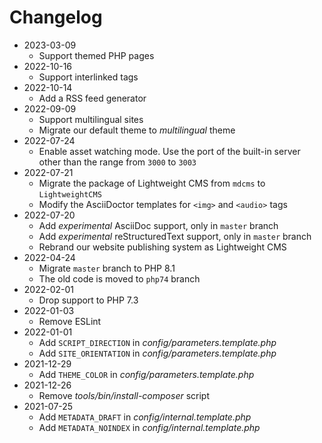# Changelog

* 2023-03-09
  * Support themed PHP pages
* 2022-10-16
  * Support interlinked tags
* 2022-10-14
  * Add a RSS feed generator
* 2022-09-09
  * Support multilingual sites
  * Migrate our default theme to *multilingual* theme
* 2022-07-24
  * Enable asset watching mode. Use the port of the built-in server other than the range from `3000` to `3003`
* 2022-07-21
  * Migrate the package of Lightweight CMS from `mdcms` to `LightweightCMS`
  * Modify the AsciiDoctor templates for `<img>` and `<audio>` tags
* 2022-07-20
  * Add *experimental* AsciiDoc support, only in `master` branch
  * Add *experimental* reStructuredText support, only in `master` branch
  * Rebrand our website publishing system as Lightweight CMS
* 2022-04-24
  * Migrate `master` branch to PHP 8.1
  * The old code is moved to `php74` branch
* 2022-02-01
  * Drop support to PHP 7.3
* 2022-01-03
  * Remove ESLint
* 2022-01-01
  * Add `SCRIPT_DIRECTION` in *config/parameters.template.php*
  * Add `SITE_ORIENTATION` in *config/parameters.template.php*
* 2021-12-29
  * Add `THEME_COLOR` in *config/parameters.template.php*
* 2021-12-26
  * Remove *tools/bin/install-composer* script
* 2021-07-25
  * Add `METADATA_DRAFT` in *config/internal.template.php*
  * Add `METADATA_NOINDEX` in *config/internal.template.php*
